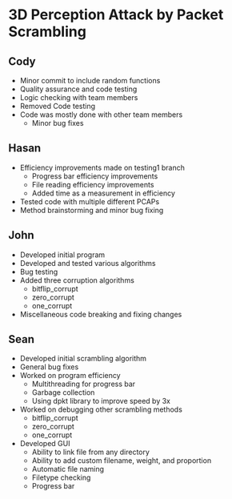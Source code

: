 # 3D Perception Attack by Packet Scrambling

## Cody

- Minor commit to include random functions
- Quality assurance and code testing
- Logic checking with team members
- Removed Code testing
- Code was mostly done with other team members
  - Minor bug fixes

## Hasan

- Efficiency improvements made on testing1 branch
  - Progress bar efficiency improvements
  - File reading efficiency improvements
  - Added time as a measurement in efficiency
- Tested code with multiple different PCAPs
- Method brainstorming and minor bug fixing


## John

- Developed initial program
- Developed and tested various algorithms
- Bug testing
- Added three corruption algorithms
  - bitflip_corrupt
  - zero_corrupt
  - one_corrupt
- Miscellaneous code breaking and fixing changes

## Sean

- Developed initial scrambling algorithm
- General bug fixes
- Worked on program efficiency
  - Multithreading for progress bar
  - Garbage collection
  - Using dpkt library to improve speed by 3x
- Worked on debugging other scrambling methods
  - bitflip_corrupt
  - zero_corrupt
  - one_corrupt
- Developed GUI
  - Ability to link file from any directory
  - Ability to add custom filename, weight, and proportion
  - Automatic file naming
  - Filetype checking
  - Progress bar
